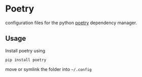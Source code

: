 # Poetry

configuration files for the python [poetry](https://python-poetry.org/) 
dependency manager.

## Usage
Install poetry using
```
pip install poetry
```
move or symlink the folder into `~/.config`
